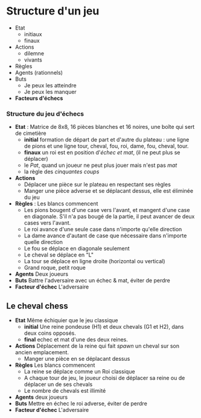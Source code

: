 # Structure d'un jeu

- Etat
	- initiaux
	- finaux
- Actions
	- dilemne
	- vivants
- Règles
- Agents (rationnels)
- Buts
	- Je peux les atteindre
	- Je peux les manquer
- **Facteurs d'échecs**

### Structure du jeu d'échecs

- **Etat** : Matrice de 8x8, 16 pièces blanches et 16 noires, une boîte qui sert de cimetière
	- **initial** formation de départ de part et d'autre du plateau : une ligne de pions et une ligne tour, cheval, fou, roi, dame, fou, cheval, tour.
	- **finaux** un roi est en position d'*échec et mat*, (il ne peut plus se déplacer)
	- le *Pat*, quand un joueur ne peut plus jouer mais n'est pas *mat*
	- la règle des *cinquantes coups*
- **Actions**
	- Déplacer une pièce sur le plateau en respectant ses règles
	- Manger une pièce adverse et se déplacant dessus, elle est éliminée du jeu
- **Règles** : Les blancs commencent
	- Les pions bougent d'une case vers l'avant, et mangent d'une case en diagonale. S'il n'a pas bougé de la partie, il peut avancer de deux cases vers l'avant.
	- Le roi avance d'une seule case dans n'importe qu'elle direction
	- La dame avance d'autant de case que nécessaire dans n'importe quelle direction
	- Le fou se déplace en diagonale seulement
	- Le cheval se déplace en "L"
	- La tour se déplace en ligne droite (horizontal ou vertical)
	- Grand roque, petit roque
- **Agents** Deux joueurs
- **Buts** Battre l'adversaire avec un échec & mat, éviter de perdre
- **Facteur d'échec** L'adversaire

## Le cheval chess

- **Etat** Même échiquier que le jeu classique
	- **initial** Une reine pondeuse (H1) et deux chevals (G1 et H2), dans deux coins opposés.
	- **final** echec et mat d'une des deux reines.
- **Actions** Déplacement de la reine qui fait *spawn* un cheval sur son ancien emplacement. 
	- Manger une pièce en se déplacant dessus
- **Règles** Les blancs commencent
	- La reine se déplace comme un Roi classique
	- A chaque tour de jeu, le joueur choisi de déplacer sa reine ou de déplacer un de ses chevals
	- Le nombre de chevals est illimité
- **Agents** deux joueurs
- **Buts** Mettre en échec le roi adverse, éviter de perdre
- **Facteur d'échec** L'adversaire
